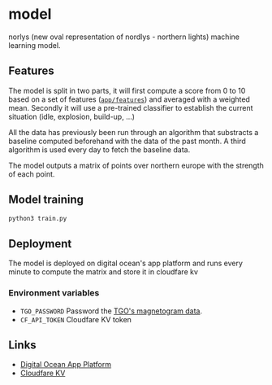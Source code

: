 # model
norlys (new oval representation of nordlys - northern lights) machine learning model.

## Features
The model is split in two parts, it will first compute a score from 0 to 10 based on a set of features ([`app/features`](https://github.com/norlys-org/model/tree/master/app/features)) and averaged with a weighted mean. 
Secondly it will use a pre-trained classifier to establish the current situation (idle, explosion, build-up, ...)

All the data has previously been run through an algorithm that substracts a baseline computed beforehand with the data of the past month.
A third algorithm is used every day to fetch the baseline data.

The model outputs a matrix of points over northern europe with the strength of each point.

## Model training
```bash
python3 train.py
```

## Deployment
The model is deployed on digital ocean's app platform and runs every minute to compute the matrix and store it in cloudfare kv

### Environment variables
- `TGO_PASSWORD` Password the [TGO's magnetogram data](https://flux.phys.uit.no/ascii/).
- `CF_API_TOKEN` Cloudfare KV token

## Links 

- [Digital Ocean App Platform](https://cloud.digitalocean.com/apps/0477f95d-382c-4e37-a72f-8eeb44943b95/overview?i=67faac)
- [Cloudfare KV](https://dash.cloudflare.com/027c2b0378c6ce9b76e5b5eab615ba04/workers/kv/namespaces/ed64384b958c48eeb86b922b3c1aebb0)